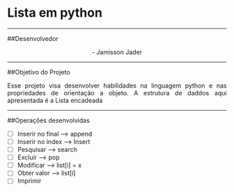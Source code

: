 ﻿# Lista em python

<hr>
##Desenvolvedor
<p align = "center">
 - Jamisson Jader
</p>

<hr>
##Objetivo do Projeto
<p align = "justify">
Esse projeto visa desenvolver habilidades na linguagem python e nas propriedades de orientação a objeto. A estrutura de daddos aqui apresentada é a Lista encadeada
</p>

<hr>
##Operações desenvolvidas

- [ ] Inserir no final --> append
- [ ] Inserir no index --> Insert
- [ ] Pesquisar --> search
- [ ] Excluir --> pop
- [ ] Modificar --> list[i] = x
- [ ] Obter valor --> list[i]
- [ ] Imprimir